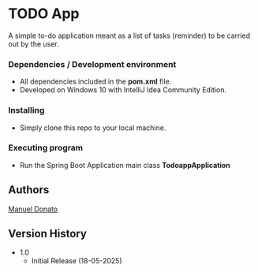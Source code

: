# TODO App
A simple to-do application meant as a list of tasks (reminder) to be carried out by the user.

### Dependencies / Development environment
* All dependencies included in the **pom.xml** file.
* Developed on Windows 10 with IntelliJ Idea Community Edition.

### Installing
* Simply clone this repo to your local machine.

### Executing program
* Run the Spring Boot Application main class **TodoappApplication**

## Authors
[Manuel Donato](https://www.linkedin.com/in/manuel-donato/)

## Version History
* 1.0
    * Initial Release (18-05-2025)
